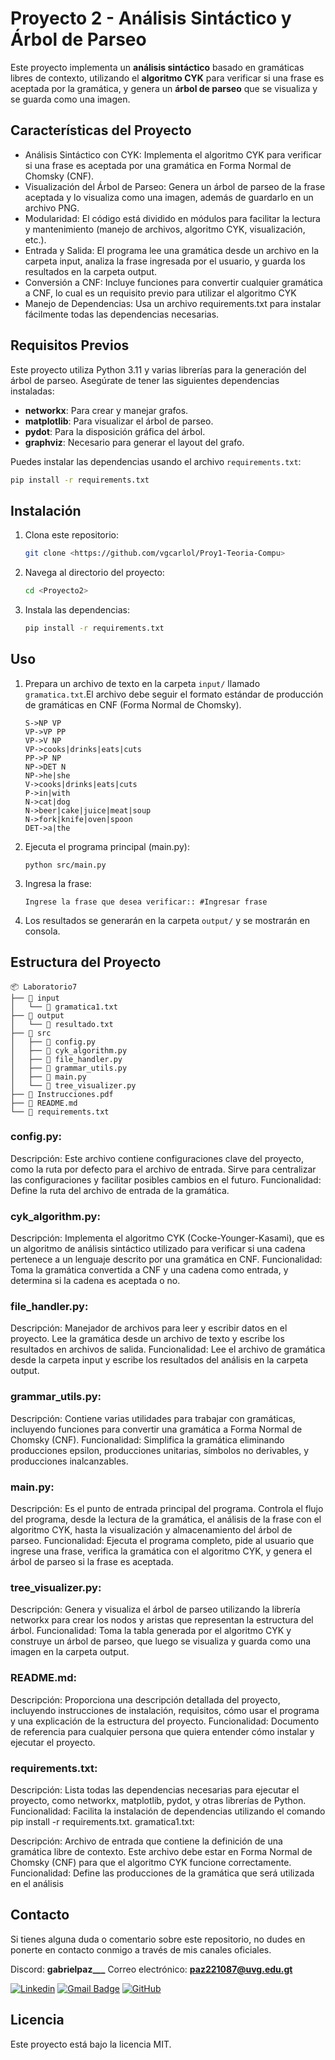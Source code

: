 
# Proyecto 2 - Análisis Sintáctico y Árbol de Parseo

Este proyecto implementa un **análisis sintáctico** basado en gramáticas libres de contexto, utilizando el **algoritmo CYK** para verificar si una frase es aceptada por la gramática, y genera un **árbol de parseo** que se visualiza y se guarda como una imagen.

## Características del Proyecto

- Análisis Sintáctico con CYK: Implementa el algoritmo CYK para verificar si una frase es aceptada por una gramática en Forma Normal de Chomsky (CNF).
- Visualización del Árbol de Parseo: Genera un árbol de parseo de la frase aceptada y lo visualiza como una imagen, además de guardarlo en un archivo PNG.
- Modularidad: El código está dividido en módulos para facilitar la lectura y mantenimiento (manejo de archivos, algoritmo CYK, visualización, etc.).
- Entrada y Salida: El programa lee una gramática desde un archivo en la carpeta input, analiza la frase ingresada por el usuario, y guarda los resultados en la carpeta output.
- Conversión a CNF: Incluye funciones para convertir cualquier gramática a CNF, lo cual es un requisito previo para utilizar el algoritmo CYK
- Manejo de Dependencias: Usa un archivo requirements.txt para instalar fácilmente todas las dependencias necesarias.

## Requisitos Previos

Este proyecto utiliza Python 3.11 y varias librerías para la generación del árbol de parseo. Asegúrate de tener las siguientes dependencias instaladas:

- **networkx**: Para crear y manejar grafos.
- **matplotlib**: Para visualizar el árbol de parseo.
- **pydot**: Para la disposición gráfica del árbol.
- **graphviz**: Necesario para generar el layout del grafo.

Puedes instalar las dependencias usando el archivo `requirements.txt`:

```bash
pip install -r requirements.txt
```


## Instalación

1. Clona este repositorio:
    ```bash
    git clone <https://github.com/vgcarlol/Proy1-Teoria-Compu>
    ```
2. Navega al directorio del proyecto:
    ```bash
    cd <Proyecto2>
    ```
3. Instala las dependencias:
    ```bash
    pip install -r requirements.txt
    ```

## Uso

1. Prepara un archivo de texto en la carpeta `input/` llamado `gramatica.txt`.El archivo debe seguir el formato estándar de producción de gramáticas en CNF (Forma Normal de Chomsky).
    ```
    S->NP VP
    VP->VP PP
    VP->V NP
    VP->cooks|drinks|eats|cuts
    PP->P NP
    NP->DET N
    NP->he|she
    V->cooks|drinks|eats|cuts
    P->in|with
    N->cat|dog
    N->beer|cake|juice|meat|soup
    N->fork|knife|oven|spoon
    DET->a|the
    ```
3. Ejecuta el programa principal (main.py):

    ```
    python src/main.py
    ```

4. Ingresa la frase:
    ```
    Ingrese la frase que desea verificar:: #Ingresar frase
    ```
5. Los resultados se generarán en la carpeta `output/` y se mostrarán en consola.

## Estructura del Proyecto

```
📦 Laboratorio7
├── 📂 input
│   └── 📜 gramatica1.txt
├── 📂 output
│   └── 📜 resultado.txt
├── 📂 src
│   ├── 📜 config.py
│   ├── 📜 cyk_algorithm.py
│   ├── 📜 file_handler.py
│   ├── 📜 grammar_utils.py
│   ├── 📜 main.py
│   └── 📜 tree_visualizer.py
├── 📜 Instrucciones.pdf
├── 📜 README.md
└── 📜 requirements.txt
```


### config.py:

Descripción: Este archivo contiene configuraciones clave del proyecto, como la ruta por defecto para el archivo de entrada. Sirve para centralizar las configuraciones y facilitar posibles cambios en el futuro.
Funcionalidad: Define la ruta del archivo de entrada de la gramática.

### cyk_algorithm.py:

Descripción: Implementa el algoritmo CYK (Cocke-Younger-Kasami), que es un algoritmo de análisis sintáctico utilizado para verificar si una cadena pertenece a un lenguaje descrito por una gramática en CNF.
Funcionalidad: Toma la gramática convertida a CNF y una cadena como entrada, y determina si la cadena es aceptada o no.

### file_handler.py:

Descripción: Manejador de archivos para leer y escribir datos en el proyecto. Lee la gramática desde un archivo de texto y escribe los resultados en archivos de salida.
Funcionalidad: Lee el archivo de gramática desde la carpeta input y escribe los resultados del análisis en la carpeta output.

### grammar_utils.py:

Descripción: Contiene varias utilidades para trabajar con gramáticas, incluyendo funciones para convertir una gramática a Forma Normal de Chomsky (CNF).
Funcionalidad: Simplifica la gramática eliminando producciones epsilon, producciones unitarias, símbolos no derivables, y producciones inalcanzables.

### main.py:

Descripción: Es el punto de entrada principal del programa. Controla el flujo del programa, desde la lectura de la gramática, el análisis de la frase con el algoritmo CYK, hasta la visualización y almacenamiento del árbol de parseo.
Funcionalidad: Ejecuta el programa completo, pide al usuario que ingrese una frase, verifica la gramática con el algoritmo CYK, y genera el árbol de parseo si la frase es aceptada.

### tree_visualizer.py:

Descripción: Genera y visualiza el árbol de parseo utilizando la librería networkx para crear los nodos y aristas que representan la estructura del árbol.
Funcionalidad: Toma la tabla generada por el algoritmo CYK y construye un árbol de parseo, que luego se visualiza y guarda como una imagen en la carpeta output.

### README.md:

Descripción: Proporciona una descripción detallada del proyecto, incluyendo instrucciones de instalación, requisitos, cómo usar el programa y una explicación de la estructura del proyecto.
Funcionalidad: Documento de referencia para cualquier persona que quiera entender cómo instalar y ejecutar el proyecto.

### requirements.txt:

Descripción: Lista todas las dependencias necesarias para ejecutar el proyecto, como networkx, matplotlib, pydot, y otras librerías de Python.
Funcionalidad: Facilita la instalación de dependencias utilizando el comando pip install -r requirements.txt.
gramatica1.txt:

Descripción: Archivo de entrada que contiene la definición de una gramática libre de contexto. Este archivo debe estar en Forma Normal de Chomsky (CNF) para que el algoritmo CYK funcione correctamente.
Funcionalidad: Define las producciones de la gramática que será utilizada en el análisis

## Contacto

Si tienes alguna duda o comentario sobre este repositorio, no dudes en ponerte en contacto conmigo a través de mis canales oficiales.

Discord: **gabrielpaz___**
Correo electrónico: **paz221087@uvg.edu.gt**  

[![Linkedin](https://img.shields.io/badge/-gabrielpaz-blue?style=flat-square&logo=Linkedin&logoColor=white&link=LINK-DO-SEU-LINKEDIN)](https://www.linkedin.com/in/gabriel-paz-gapg/)
[![Gmail Badge](https://img.shields.io/badge/-paz221087@uvg.edu.gt-006bed?style=flat-square&logo=Gmail&logoColor=white&link=mailto:SEU-EMAIL)](mailto:paz221087@uvg.edu.gt)
[![GitHub](https://img.shields.io/github/followers/iuricode?label=follow&style=social)](LINK-DO-SEU-GITHUB)

## Licencia

Este proyecto está bajo la licencia MIT.
